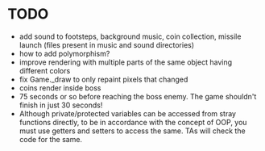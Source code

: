 # TODO

- add sound to footsteps, background music, coin collection, missile launch (files present in music and sound directories)
- how to add polymorphism?
- improve rendering with multiple parts of the same object having different colors
- fix Game._draw to only repaint pixels that changed
- coins render inside boss
- 75 seconds or so before reaching the boss enemy. The game shouldn't finish in just 30 seconds!
- Although private/protected variables can be accessed from stray functions directly, to be in accordance with the concept of OOP, you must use getters and setters to access the same. TAs will check the code for the same.
